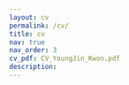 ```yaml
---
layout: cv
permalink: /cv/
title: cv
nav: true
nav_order: 3
cv_pdf: CV_YoungJin_Kwon.pdf
description: 
---
```

